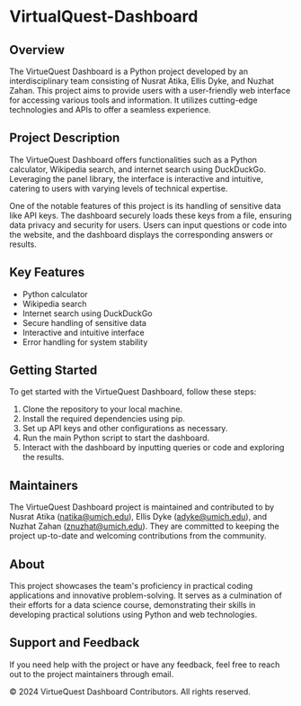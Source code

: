 ﻿# VirtualQuest-Dashboard


## Overview
The VirtueQuest Dashboard is a Python project developed by an interdisciplinary team consisting of Nusrat Atika, Ellis Dyke, and Nuzhat Zahan. This project aims to provide users with a user-friendly web interface for accessing various tools and information. It utilizes cutting-edge technologies and APIs to offer a seamless experience.

## Project Description
The VirtueQuest Dashboard offers functionalities such as a Python calculator, Wikipedia search, and internet search using DuckDuckGo. Leveraging the panel library, the interface is interactive and intuitive, catering to users with varying levels of technical expertise.

One of the notable features of this project is its handling of sensitive data like API keys. The dashboard securely loads these keys from a file, ensuring data privacy and security for users. Users can input questions or code into the website, and the dashboard displays the corresponding answers or results.

## Key Features
- Python calculator
- Wikipedia search
- Internet search using DuckDuckGo
- Secure handling of sensitive data
- Interactive and intuitive interface
- Error handling for system stability

## Getting Started
To get started with the VirtueQuest Dashboard, follow these steps:
1. Clone the repository to your local machine.
2. Install the required dependencies using pip.
3. Set up API keys and other configurations as necessary.
4. Run the main Python script to start the dashboard.
5. Interact with the dashboard by inputting queries or code and exploring the results.

## Maintainers
The VirtueQuest Dashboard project is maintained and contributed to by Nusrat Atika (natika@umich.edu), Ellis Dyke (adyke@umich.edu), and Nuzhat Zahan (znuzhat@umich.edu). They are committed to keeping the project up-to-date and welcoming contributions from the community.

## About
This project showcases the team's proficiency in practical coding applications and innovative problem-solving. It serves as a culmination of their efforts for a data science course, demonstrating their skills in developing practical solutions using Python and web technologies.


## Support and Feedback
If you need help with the project or have any feedback, feel free to reach out to the project maintainers through email.

© 2024 VirtueQuest Dashboard Contributors. All rights reserved.

